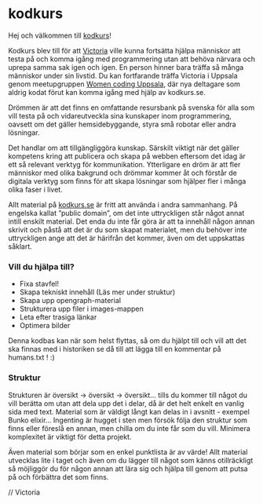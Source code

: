 # kodkurs

Hej och välkommen till [kodkurs](http://kodkurs.se)!

Kodkurs blev till för att [Victoria](http://victoriawagman.se) ville kunna fortsätta hjälpa människor att testa på
och komma igång med programmering utan att behöva närvara och uprepa samma sak igen och igen. En person hinner bara träffa så många människor under sin livstid. Du kan fortfarande träffa Victoria i Uppsala genom meetupgruppen [Women coding Uppsala](https://www.meetup.com/Uppsala-women-coding-beginners-welcome/), där nya deltagare som aldrig kodat förut kan komma igång med hjälp av kodkurs.se.

Drömmen är att det finns en omfattande resursbank på svenska för alla som vill testa på och vidareutveckla sina kunskaper inom programmering, oavsett om det gäller hemsidebyggande, styra små robotar eller andra lösningar.

Det handlar om att tillgängliggöra kunskap. Särskilt viktigt när det gäller kompetens kring att publicera och skapa på webben eftersom det idag är ett så relevant verktyg för kommunikation. Ytterligare en dröm är att fler människor med olika bakgrund och drömmar kommer åt och förstår de digitala verktyg som finns för att skapa lösningar som hjälper fler i många olika faser i livet.

Allt material på [kodkurs.se](http://kodkurs.se) är fritt att använda i andra sammanhang. På engelska kallat ”public domain”, om det inte uttryckligen står något annat intill enskilt material. Det enda du inte får göra är att ta innehåll någon annan skrivit och påstå att det är du som skapat materialet, men du behöver inte uttryckligen ange att det är härifrån det kommer, även om det uppskattas såklart.


### Vill du hjälpa till?
- Fixa stavfel!
- Skapa tekniskt innehåll (Läs mer under struktur)
- Skapa upp opengraph-material
- Strukturera upp filer i images-mappen
- Leta efter trasiga länkar
- Optimera bilder

Denna kodbas kan när som helst flyttas, så om du hjälpt till och vill att det ska finnas med i historiken se då till att lägga till en kommentar på humans.txt ! :)

### Struktur
Strukturen är översikt -> översikt -> översikt... tills du kommer till något du vill berätta om utan att dela upp det i delar, då är det helt enkelt en vanlig sida med text.
Material som är väldigt långt kan delas in i avsnitt - exempel Bunko elixir...
Ingenting är hugget i sten men försök följa den struktur som finns eller föreslå en annan, men chilla om du inte får som du vill. Minimera komplexitet är viktigt för detta projekt.

Även material som börjar som en enkel punktlista är av värde! Allt material utvecklas lite i taget och även om du lägger till något som känns otillräckligt så möjliggör du för någon annan att lära sig och hjälpa till genom att putsa på och förbättra det som finns.



// Victoria
